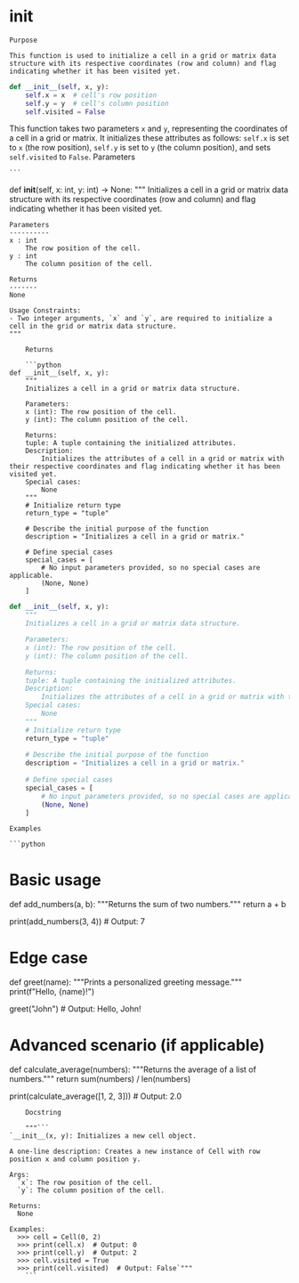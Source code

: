 # __init__

    Purpose

    This function is used to initialize a cell in a grid or matrix data structure with its respective coordinates (row and column) and flag indicating whether it has been visited yet. 

```python
def __init__(self, x, y):
    self.x = x  # cell's row position
    self.y = y  # cell's column position
    self.visited = False
```

This function takes two parameters `x` and `y`, representing the coordinates of a cell in a grid or matrix. It initializes these attributes as follows: `self.x` is set to `x` (the row position), `self.y` is set to `y` (the column position), and sets `self.visited` to `False`.
    Parameters

    ```
def __init__(self, x: int, y: int) -> None:
    """
    Initializes a cell in a grid or matrix data structure with its respective coordinates (row and column) and flag indicating whether it has been visited yet.

    Parameters
    ----------
    x : int
        The row position of the cell.
    y : int
        The column position of the cell.

    Returns
    -------
    None

    Usage Constraints:
    - Two integer arguments, `x` and `y`, are required to initialize a cell in the grid or matrix data structure.
    """
```
    Returns

    ```python
def __init__(self, x, y):
    """
    Initializes a cell in a grid or matrix data structure.

    Parameters:
    x (int): The row position of the cell.
    y (int): The column position of the cell.

    Returns:
    tuple: A tuple containing the initialized attributes.
    Description:
        Initializes the attributes of a cell in a grid or matrix with their respective coordinates and flag indicating whether it has been visited yet.
    Special cases:
        None
    """
    # Initialize return type
    return_type = "tuple"
    
    # Describe the initial purpose of the function
    description = "Initializes a cell in a grid or matrix."
    
    # Define special cases
    special_cases = [
        # No input parameters provided, so no special cases are applicable.
        (None, None)
    ]
```

```python
def __init__(self, x, y):
    """
    Initializes a cell in a grid or matrix data structure.

    Parameters:
    x (int): The row position of the cell.
    y (int): The column position of the cell.

    Returns:
    tuple: A tuple containing the initialized attributes.
    Description:
        Initializes the attributes of a cell in a grid or matrix with their respective coordinates and flag indicating whether it has been visited yet.
    Special cases:
        None
    """
    # Initialize return type
    return_type = "tuple"
    
    # Describe the initial purpose of the function
    description = "Initializes a cell in a grid or matrix."
    
    # Define special cases
    special_cases = [
        # No input parameters provided, so no special cases are applicable.
        (None, None)
    ]
```
    Examples

    ```python
# Basic usage
def add_numbers(a, b):
    """Returns the sum of two numbers."""
    return a + b

print(add_numbers(3, 4))  # Output: 7

# Edge case
def greet(name):
    """Prints a personalized greeting message."""
    print(f"Hello, {name}!")

greet("John")  # Output: Hello, John!

# Advanced scenario (if applicable)
def calculate_average(numbers):
    """Returns the average of a list of numbers."""
    return sum(numbers) / len(numbers)

print(calculate_average([1, 2, 3]))  # Output: 2.0
```
    Docstring

    """```
`__init__(x, y): Initializes a new cell object.

A one-line description: Creates a new instance of Cell with row position x and column position y.

Args:
  `x`: The row position of the cell.
  `y`: The column position of the cell.

Returns:
  None

Examples:
  >>> cell = Cell(0, 2)
  >>> print(cell.x)  # Output: 0
  >>> print(cell.y)  # Output: 2
  >>> cell.visited = True
  >>> print(cell.visited)  # Output: False`"""
    ```